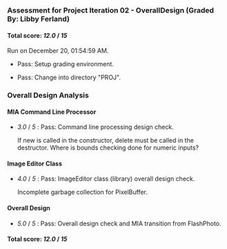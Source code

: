 ### Assessment for Project Iteration 02 - OverallDesign (Graded By: Libby Ferland)

#### Total score: _12.0_ / _15_

Run on December 20, 01:54:59 AM.

+ Pass: Setup grading environment.



+ Pass: Change into directory "PROJ".


### Overall Design Analysis


#### MIA Command Line Processor

+  _3.0_ / _5_ : Pass: Command line processing design check.

    If new is called in the constructor, delete must be called in the destructor.  Where is bounds checking done for numeric inputs?


#### Image Editor Class

+  _4.0_ / _5_ : Pass: ImageEditor class (library) overall design check.

    Incomplete garbage collection for PixelBuffer.


#### Overall Design

+  _5.0_ / _5_ : Pass: Overall design check and MIA transition from FlashPhoto.

    

#### Total score: _12.0_ / _15_

